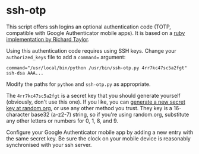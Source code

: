 ssh-otp
=======

This script offers ssh logins an optional authentication code (TOTP, compatible with Google Authenticator mobile apps). It is based on a [ruby implementation by Richard Taylor][1].

Using this authentication code requires using SSH keys. Change your `authorized_keys` file to add a `command=` argument:

    command="/usr/local/bin/python /usr/bin/ssh-otp.py 4rr7kc47sc5a2fgt" ssh-dsa AAA...

Modify the paths for `python` and `ssh-otp.py` as appropriate.

The `4rr7kc47sc5a2fgt` is a secret key that you should generate yourself (obviously, don't use this one). If you like, you can [generate a new secret key at random.org][2], or use any other method you trust. They key is a 16-character base32 (a-z2-7) string, so if you're using random.org, substitute any other letters or numbers for 0, 1, 8, and 9.

Configure your Google Authenticator mobile app by adding a new entry with the same secret key. Be sure the clock on your mobile device is reasonably synchronised with your ssh server.

  [1]: https://moocode.com/posts/5-simple-two-factor-ssh-authentication
  [2]: https://www.random.org/strings/?num=10&len=16&digits=on&loweralpha=on&unique=on&format=html&rnd=new
